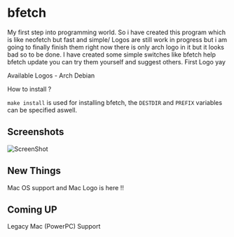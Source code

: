 # bfetch
My first step into programming world.
So i have created this program which is like neofetch but fast and simple/
Logos are still work in progress but i am going to finally finish them right now there is only arch logo in it but it looks bad so to be done.
I have created some simple switches like bfetch help bfetch update you can try them yourself and suggest others.
First Logo yay

Available Logos -
Arch
Debian


How to install ?

`make install` is used for installing bfetch, the `DESTDIR` and `PREFIX` variables can be specified aswell.

## Screenshots
![ScreenShot](https://raw.githubusercontent.com/Mati232411/bfetch/master/How%20it%20looks.png)


## New Things
Mac OS support and Mac Logo is here !!

## Coming UP
Legacy Mac (PowerPC) Support
